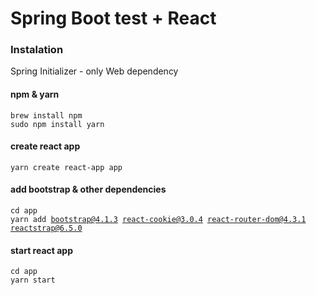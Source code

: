 # Spring Boot test + React

### Instalation
Spring Initializer - only Web dependency

#### npm & yarn
<code>brew install npm</code>  
<code>sudo npm install yarn</code>

#### create react app
<code>yarn create react-app app</code>

#### add bootstrap & other dependencies
<code>cd app</code>  
<code>yarn add bootstrap@4.1.3 react-cookie@3.0.4 react-router-dom@4.3.1 reactstrap@6.5.0</code>

#### start react app
<code>cd app</code>  
<code>yarn start</code>
